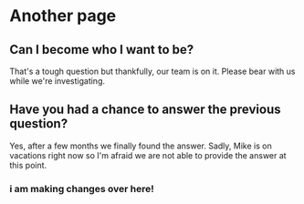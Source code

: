 <html>
<head>
    <link href="test-customer-success/style/website.css" rel="stylesheet"></link>
</head>
  </html>

# Another page

## Can I become who I want to be?

That's a tough question but thankfully, our team is on it. Please bear with us while we're investigating.

## Have you had a chance to answer the previous question?

Yes, after a few months we finally found the answer. Sadly, Mike is on vacations right now so I'm afraid we are not able to provide the answer at this point.

### i am making changes over here!



